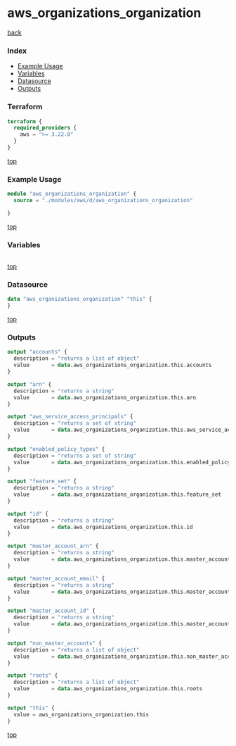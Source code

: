 # aws_organizations_organization

[back](../aws.md)

### Index

- [Example Usage](#example-usage)
- [Variables](#variables)
- [Datasource](#datasource)
- [Outputs](#outputs)

### Terraform

```terraform
terraform {
  required_providers {
    aws = ">= 3.22.0"
  }
}
```

[top](#index)

### Example Usage

```terraform
module "aws_organizations_organization" {
  source = "./modules/aws/d/aws_organizations_organization"

}
```

[top](#index)

### Variables

```terraform
```

[top](#index)

### Datasource

```terraform
data "aws_organizations_organization" "this" {
}
```

[top](#index)

### Outputs

```terraform
output "accounts" {
  description = "returns a list of object"
  value       = data.aws_organizations_organization.this.accounts
}

output "arn" {
  description = "returns a string"
  value       = data.aws_organizations_organization.this.arn
}

output "aws_service_access_principals" {
  description = "returns a set of string"
  value       = data.aws_organizations_organization.this.aws_service_access_principals
}

output "enabled_policy_types" {
  description = "returns a set of string"
  value       = data.aws_organizations_organization.this.enabled_policy_types
}

output "feature_set" {
  description = "returns a string"
  value       = data.aws_organizations_organization.this.feature_set
}

output "id" {
  description = "returns a string"
  value       = data.aws_organizations_organization.this.id
}

output "master_account_arn" {
  description = "returns a string"
  value       = data.aws_organizations_organization.this.master_account_arn
}

output "master_account_email" {
  description = "returns a string"
  value       = data.aws_organizations_organization.this.master_account_email
}

output "master_account_id" {
  description = "returns a string"
  value       = data.aws_organizations_organization.this.master_account_id
}

output "non_master_accounts" {
  description = "returns a list of object"
  value       = data.aws_organizations_organization.this.non_master_accounts
}

output "roots" {
  description = "returns a list of object"
  value       = data.aws_organizations_organization.this.roots
}

output "this" {
  value = aws_organizations_organization.this
}
```

[top](#index)